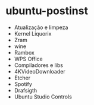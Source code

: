 # ubuntu-postinst
- Atualização e limpeza
- Kernel Liquorix
- Zram
- wine
- Rambox
- WPS Office
- Compiladores e libs
- 4KVideoDownloader
- Etcher
- Spotify
- Drafsigth
- Ubuntu Studio Controls
